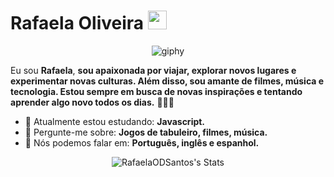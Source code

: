 # Rafaela Oliveira <img src="https://github.com/TheDudeThatCode/TheDudeThatCode/blob/master/Assets/Mario_Hello_Big.gif" width="30px">


<div align="center">

![giphy](https://user-images.githubusercontent.com/132613783/236529489-df6f12c2-77a3-400e-97b6-a22035286522.gif)

</div>


Eu sou <strong>Rafaela</strong>, <strong>sou apaixonada por viajar, explorar novos lugares e experimentar novas culturas. Além disso, sou amante de filmes, música e tecnologia. Estou sempre em busca de novas inspirações e tentando aprender algo novo todos os dias.</strong> 👨🏻‍💻 

- 🚀 Atualmente estou estudando: <strong>Javascript.</strong> 
- 💬 Pergunte-me sobre: <strong>Jogos de tabuleiro, filmes, música. </strong>
- 📣 Nós podemos falar em: <strong> Português, inglês e espanhol.</strong>

<div align="center">

  ![RafaelaODSantos's Stats](https://github-readme-stats.vercel.app/api?username=RafaelaODSantos&theme=tokyonight&show_icons=true&hide_border=true&count_private=true)

</div>
